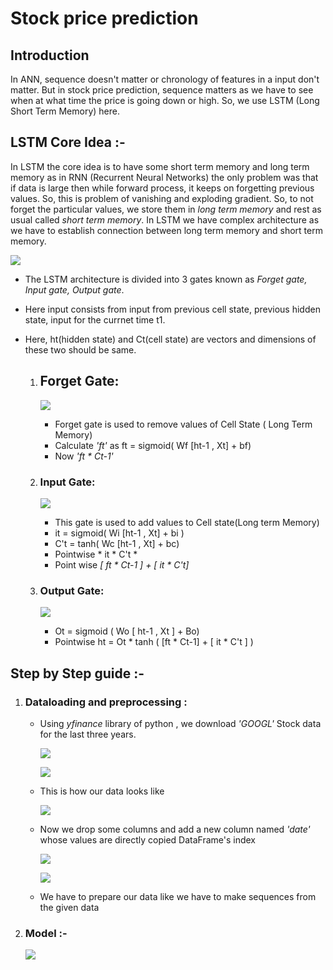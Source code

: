 # Stock price prediction
## Introduction 
   In ANN, sequence doesn't matter or chronology of features in a input don't matter. But in stock price prediction, sequence matters as we have to see when at what time the price is going down or high. So, we use LSTM (Long Short Term Memory) here.

## LSTM Core Idea :-
   In LSTM the core idea is to have some short term memory and long term memory as in RNN (Recurrent Neural Networks) the only problem was that if data is large then while forward process, it keeps on forgetting previous values. So, this is problem of vanishing and 
   exploding gradient. So, to not forget the particular values, we store them in *long term memory* and rest as usual called *short term memory*. In LSTM we have complex architecture as we have to establish connection between long term memory and short term memory.

   ![](https://github.com/Srishti002/Stock-price-prediction/blob/main/Screenshot%202024-10-15%20002525.png)

   
- The LSTM architecture is divided into 3 gates known as *Forget gate, Input gate, Output gate*.
- Here input consists from input from previous cell state, previous hidden state, input for the currnet time t1.
- Here, ht(hidden state) and Ct(cell state) are vectors and dimensions of these two should be same.
  
  1. ## Forget Gate:
      
      ![](https://github.com/Srishti002/Stock-price-prediction/blob/main/Screenshot%202024-10-15%20002949.png)

      - Forget gate is used to remove values of Cell State ( Long Term Memory)
      - Calculate *'ft'* as ft = sigmoid( Wf [ht-1 , Xt] + bf)
      - Now *'ft * Ct-1'*

  2. ### Input Gate:

     ![](https://github.com/Srishti002/Stock-price-prediction/blob/main/Screenshot%202024-10-15%20003007.png)

      - This gate is used to add values to Cell state(Long term Memory)
      - it = sigmoid( Wi [ht-1 , Xt] + bi )
      - C't = tanh( Wc [ht-1 , Xt] + bc)
      - Pointwise * it * C't *
      - Point wise *[ ft * Ct-1 ] + [ it * C't]*

  3. ### Output Gate:

     ![](https://github.com/Srishti002/Stock-price-prediction/blob/main/Screenshot%202024-10-15%20003033.png)

      - Ot = sigmoid ( Wo [ ht-1 , Xt ] + Bo)
      - Pointwise ht = Ot * tanh ( [ft * Ct-1] + [ it * C't ] )
    
## Step by Step guide :-
   1. ### Dataloading and preprocessing :
      - Using *yfinance* library of python , we download *'GOOGL'* Stock data for the last three years.
        
        ![](https://github.com/Srishti002/Stock-price-prediction/blob/main/Screenshot%202024-10-15%20194840.png)

        ![](https://github.com/Srishti002/Stock-price-prediction/blob/main/Screenshot%202024-10-15%20194907.png)

      - This is how our data looks like
        
        ![](https://github.com/Srishti002/Stock-price-prediction/blob/main/Screenshot%202024-10-15%20195249.png)

      - Now we drop some columns and add a new column named *'date'* whose values are directly copied DataFrame's index

        ![](https://github.com/Srishti002/Stock-price-prediction/blob/main/Screenshot%202024-10-15%20195737.png)

        ![](https://github.com/Srishti002/Stock-price-prediction/blob/main/Screenshot%202024-10-15%20195808.png)

      - We have to prepare our data like we have to make sequences from the given data 


 2. ### Model :-

    ![](https://github.com/Srishti002/Stock-price-prediction/blob/main/Screenshot%202024-10-16%20002137.png)

        

      
       
      
      
